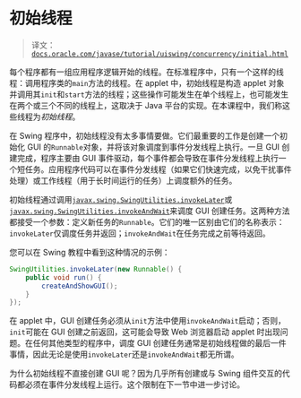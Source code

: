 # 初始线程

> 译文：[`docs.oracle.com/javase/tutorial/uiswing/concurrency/initial.html`](https://docs.oracle.com/javase/tutorial/uiswing/concurrency/initial.html)

每个程序都有一组应用程序逻辑开始的线程。在标准程序中，只有一个这样的线程：调用程序类的`main`方法的线程。在 applet 中，初始线程是构造 applet 对象并调用其`init`和`start`方法的线程；这些操作可能发生在单个线程上，也可能发生在两个或三个不同的线程上，这取决于 Java 平台的实现。在本课程中，我们称这些线程为*初始线程*。

在 Swing 程序中，初始线程没有太多事情要做。它们最重要的工作是创建一个初始化 GUI 的`Runnable`对象，并将该对象调度到事件分发线程上执行。一旦 GUI 创建完成，程序主要由 GUI 事件驱动，每个事件都会导致在事件分发线程上执行一个短任务。应用程序代码可以在事件分发线程（如果它们快速完成，以免干扰事件处理）或工作线程（用于长时间运行的任务）上调度额外的任务。

初始线程通过调用[`javax.swing.SwingUtilities.invokeLater`](https://docs.oracle.com/javase/8/docs/api/javax/swing/SwingUtilities.html#invokeLater-java.lang.Runnable-)或[`javax.swing.SwingUtilities.invokeAndWait`](https://docs.oracle.com/javase/8/docs/api/javax/swing/SwingUtilities.html#invokeAndWait-java.lang.Runnable-)来调度 GUI 创建任务。这两种方法都接受一个参数：定义新任务的`Runnable`。它们的唯一区别由它们的名称表示：`invokeLater`仅调度任务并返回；`invokeAndWait`在任务完成之前等待返回。

您可以在 Swing 教程中看到这种情况的示例：

```java
SwingUtilities.invokeLater(new Runnable() {
    public void run() {
        createAndShowGUI();
    }
});

```

在 applet 中，GUI 创建任务必须从`init`方法中使用`invokeAndWait`启动；否则，`init`可能在 GUI 创建之前返回，这可能会导致 Web 浏览器启动 applet 时出现问题。在任何其他类型的程序中，调度 GUI 创建任务通常是初始线程做的最后一件事情，因此无论是使用`invokeLater`还是`invokeAndWait`都无所谓。

为什么初始线程不直接创建 GUI 呢？因为几乎所有创建或与 Swing 组件交互的代码都必须在事件分发线程上运行。这个限制在下一节中进一步讨论。
